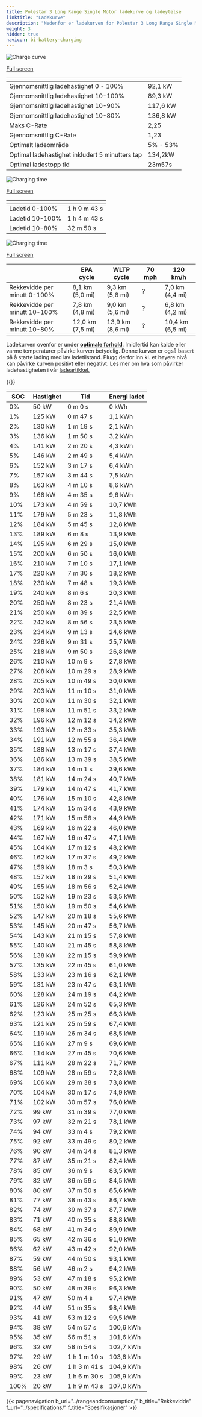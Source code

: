 ```yaml
---
title: Polestar 3 Long Range Single Motor ladekurve og ladeytelse
linktitle: "Ladekurve"
description: "Nedenfor er ladekurven for Polestar 3 Long Range Single Motor, som illustrerer ladehastigheten ved forskjellige batterinivåer. I tillegg gir grafer for rekkevidde og tid omfattende detaljer om ladeprestasjonen."
weight: 3
hidden: true
navicon: bi-battery-charging
---
```

<!-- markdownlint-disable MD033 -->
<!-- markdownlint-disable MD010 -->
<img src="/images/models/polestar/3/3_long_range_single_motor/chargingcurve.svg" alt="Charge curve" class="img-fluid">

[Full screen](/images/models/polestar/3/3_long_range_single_motor/chargingcurve.svg)


<div class="table-responsive">
<table class="table table-striped border">
	<thead>
		<tr>
			<th>
			</th>
			<th>
			</th>
		</tr>
	</thead>
	<tbody>
		<tr>
			<td>
				Gjennomsnittlig ladehastighet 0 - 100%
			</td>
			<td>
				92,1 kW
			</td>
		</tr>
		<tr>
			<td>
				Gjennomsnittlig ladehastighet 10-100%
			</td>
			<td>
				89,3 kW
			</td>
		</tr>
		<tr>
			<td>
				Gjennomsnittlig ladehastighet 10-90%
			</td>
			<td>
				117,6 kW
			</td>
		</tr>
		<tr>
			<td>
				Gjennomsnittlig ladehastighet 10-80%
			</td>
			<td>
				136,8 kW
			</td>
		</tr>
		<tr>
			<td>
				Maks C-Rate
			</td>
			<td>
				2,25
			</td>
		</tr>
		<tr>
			<td>
				Gjennomsnittlig C-Rate
			</td>
			<td>
				1,23
			</td>
		</tr>
		<tr>
			<td>
				Optimalt ladeområde
			</td>
			<td>
				5% - 53%
			</td>
		</tr>
		<tr>
			<td>
				Optimal ladehastighet inkludert 5 minutters tap
			</td>
			<td>
				134,2kW
			</td>
		</tr>
		<tr>
			<td>
				Optimal ladestopp tid
			</td>
			<td>
				23m57s
			</td>
		</tr>
	</tbody>
</table>
</div>
<img src="/images/models/polestar/3/3_long_range_single_motor/chargingtime.svg" alt="Charging time" class="img-fluid">

[Full screen](/images/models/polestar/3/3_long_range_single_motor/chargingtime.svg)
<div class="table-responsive">
<table class="table table-striped border">
	<thead>
		<tr>
			<th>
			</th>
			<th>
			</th>
		</tr>
	</thead>
	<tbody>
		<tr>
			<td>
				Ladetid 0-100%
			</td>
			<td>
				1 h 9 m 43 s
			</td>
		</tr>
		<tr>
			<td>
				Ladetid 10-100%
			</td>
			<td>
				1 h 4 m 43 s
			</td>
		</tr>
		<tr>
			<td>
				Ladetid 10-80%
			</td>
			<td>
				 32 m 50 s
			</td>
		</tr>
	</tbody>
</table>
</div>
<img src="/images/models/polestar/3/3_long_range_single_motor/chargerangespeed.svg" alt="Charging time" class="img-fluid">

[Full screen](/images/models/polestar/3/3_long_range_single_motor/chargerangespeed.svg)
<div class="table-responsive">
<table class="table table-striped border">
	<thead>
		<tr>
			<th>
			</th>
			<th>
				EPA cycle
			</th>
			<th>
				WLTP cycle
			</th>
			<th>
				70 mph
			</th>
			<th>
				120 km/h
			</th>
		</tr>
	</thead>
	<tbody>
		<tr>
			<td>
				Rekkevidde per minutt 0-100%
			</td>
			<td>
				8,1 km (5,0 mi)
			</td>
			<td>
				9,3 km (5,8 mi)
			</td>
			<td>
				?
			</td>
			<td>
				7,0 km (4,4 mi)
			</td>
		</tr>
		<tr>
			<td>
				Rekkevidde per minutt 10-100%
			</td>
			<td>
				7,8 km (4,8 mi)
			</td>
			<td>
				9,0 km (5,6 mi)
			</td>
			<td>
				?
			</td>
			<td>
				6,8 km (4,2 mi)
			</td>
		</tr>
		<tr>
			<td>
				Rekkevidde per minutt 10-80%
			</td>
			<td>
				12,0 km (7,5 mi)
			</td>
			<td>
				13,9 km (8,6 mi)
			</td>
			<td>
				?
			</td>
			<td>
				10,4 km (6,5 mi)
			</td>
		</tr>
	</tbody>
</table>
</div>


Ladekurven ovenfor er under **[optimale forhold](../../../../../technology/battery/charging/#temperatur)**. Imidlertid kan kalde eller varme temperaturer påvirke kurven betydelig. Denne kurven er også basert på å starte lading med lav ladetilstand. Plugg derfor inn kl. et høyere nivå kan påvirke kurven positivt eller negativt. Les mer om hva som påvirker ladehastigheten i vår [ladeartikkel.](../../../../../technology/battery/charging/)


{{<evkxdisplayaddarticle />}}
<div class="table-responsive">
<table class="table table-striped border">
	<thead>
		<tr>
			<th>
				SOC
			</th>
			<th>
				Hastighet
			</th>
			<th>
				Tid
			</th>
			<th>
				Energi ladet
			</th>
		</tr>
	</thead>
	<tbody>
		<tr>
			<td>
				0%
			</td>
			<td>
				50 kW
			</td>
			<td>
				 0 m 0 s
			</td>
			<td>
				0 kWh
			</td>
		</tr>
		<tr>
			<td>
				1%
			</td>
			<td>
				125 kW
			</td>
			<td>
				 0 m 47 s
			</td>
			<td>
				1,1 kWh
			</td>
		</tr>
		<tr>
			<td>
				2%
			</td>
			<td>
				130 kW
			</td>
			<td>
				 1 m 19 s
			</td>
			<td>
				2,1 kWh
			</td>
		</tr>
		<tr>
			<td>
				3%
			</td>
			<td>
				136 kW
			</td>
			<td>
				 1 m 50 s
			</td>
			<td>
				3,2 kWh
			</td>
		</tr>
		<tr>
			<td>
				4%
			</td>
			<td>
				141 kW
			</td>
			<td>
				 2 m 20 s
			</td>
			<td>
				4,3 kWh
			</td>
		</tr>
		<tr>
			<td>
				5%
			</td>
			<td>
				146 kW
			</td>
			<td>
				 2 m 49 s
			</td>
			<td>
				5,4 kWh
			</td>
		</tr>
		<tr>
			<td>
				6%
			</td>
			<td>
				152 kW
			</td>
			<td>
				 3 m 17 s
			</td>
			<td>
				6,4 kWh
			</td>
		</tr>
		<tr>
			<td>
				7%
			</td>
			<td>
				157 kW
			</td>
			<td>
				 3 m 44 s
			</td>
			<td>
				7,5 kWh
			</td>
		</tr>
		<tr>
			<td>
				8%
			</td>
			<td>
				163 kW
			</td>
			<td>
				 4 m 10 s
			</td>
			<td>
				8,6 kWh
			</td>
		</tr>
		<tr>
			<td>
				9%
			</td>
			<td>
				168 kW
			</td>
			<td>
				 4 m 35 s
			</td>
			<td>
				9,6 kWh
			</td>
		</tr>
		<tr>
			<td>
				10%
			</td>
			<td>
				173 kW
			</td>
			<td>
				 4 m 59 s
			</td>
			<td>
				10,7 kWh
			</td>
		</tr>
		<tr>
			<td>
				11%
			</td>
			<td>
				179 kW
			</td>
			<td>
				 5 m 23 s
			</td>
			<td>
				11,8 kWh
			</td>
		</tr>
		<tr>
			<td>
				12%
			</td>
			<td>
				184 kW
			</td>
			<td>
				 5 m 45 s
			</td>
			<td>
				12,8 kWh
			</td>
		</tr>
		<tr>
			<td>
				13%
			</td>
			<td>
				189 kW
			</td>
			<td>
				 6 m 8 s
			</td>
			<td>
				13,9 kWh
			</td>
		</tr>
		<tr>
			<td>
				14%
			</td>
			<td>
				195 kW
			</td>
			<td>
				 6 m 29 s
			</td>
			<td>
				15,0 kWh
			</td>
		</tr>
		<tr>
			<td>
				15%
			</td>
			<td>
				200 kW
			</td>
			<td>
				 6 m 50 s
			</td>
			<td>
				16,0 kWh
			</td>
		</tr>
		<tr>
			<td>
				16%
			</td>
			<td>
				210 kW
			</td>
			<td>
				 7 m 10 s
			</td>
			<td>
				17,1 kWh
			</td>
		</tr>
		<tr>
			<td>
				17%
			</td>
			<td>
				220 kW
			</td>
			<td>
				 7 m 30 s
			</td>
			<td>
				18,2 kWh
			</td>
		</tr>
		<tr>
			<td>
				18%
			</td>
			<td>
				230 kW
			</td>
			<td>
				 7 m 48 s
			</td>
			<td>
				19,3 kWh
			</td>
		</tr>
		<tr>
			<td>
				19%
			</td>
			<td>
				240 kW
			</td>
			<td>
				 8 m 6 s
			</td>
			<td>
				20,3 kWh
			</td>
		</tr>
		<tr>
			<td>
				20%
			</td>
			<td>
				250 kW
			</td>
			<td>
				 8 m 23 s
			</td>
			<td>
				21,4 kWh
			</td>
		</tr>
		<tr>
			<td>
				21%
			</td>
			<td>
				250 kW
			</td>
			<td>
				 8 m 39 s
			</td>
			<td>
				22,5 kWh
			</td>
		</tr>
		<tr>
			<td>
				22%
			</td>
			<td>
				242 kW
			</td>
			<td>
				 8 m 56 s
			</td>
			<td>
				23,5 kWh
			</td>
		</tr>
		<tr>
			<td>
				23%
			</td>
			<td>
				234 kW
			</td>
			<td>
				 9 m 13 s
			</td>
			<td>
				24,6 kWh
			</td>
		</tr>
		<tr>
			<td>
				24%
			</td>
			<td>
				226 kW
			</td>
			<td>
				 9 m 31 s
			</td>
			<td>
				25,7 kWh
			</td>
		</tr>
		<tr>
			<td>
				25%
			</td>
			<td>
				218 kW
			</td>
			<td>
				 9 m 50 s
			</td>
			<td>
				26,8 kWh
			</td>
		</tr>
		<tr>
			<td>
				26%
			</td>
			<td>
				210 kW
			</td>
			<td>
				 10 m 9 s
			</td>
			<td>
				27,8 kWh
			</td>
		</tr>
		<tr>
			<td>
				27%
			</td>
			<td>
				208 kW
			</td>
			<td>
				 10 m 29 s
			</td>
			<td>
				28,9 kWh
			</td>
		</tr>
		<tr>
			<td>
				28%
			</td>
			<td>
				205 kW
			</td>
			<td>
				 10 m 49 s
			</td>
			<td>
				30,0 kWh
			</td>
		</tr>
		<tr>
			<td>
				29%
			</td>
			<td>
				203 kW
			</td>
			<td>
				 11 m 10 s
			</td>
			<td>
				31,0 kWh
			</td>
		</tr>
		<tr>
			<td>
				30%
			</td>
			<td>
				200 kW
			</td>
			<td>
				 11 m 30 s
			</td>
			<td>
				32,1 kWh
			</td>
		</tr>
		<tr>
			<td>
				31%
			</td>
			<td>
				198 kW
			</td>
			<td>
				 11 m 51 s
			</td>
			<td>
				33,2 kWh
			</td>
		</tr>
		<tr>
			<td>
				32%
			</td>
			<td>
				196 kW
			</td>
			<td>
				 12 m 12 s
			</td>
			<td>
				34,2 kWh
			</td>
		</tr>
		<tr>
			<td>
				33%
			</td>
			<td>
				193 kW
			</td>
			<td>
				 12 m 33 s
			</td>
			<td>
				35,3 kWh
			</td>
		</tr>
		<tr>
			<td>
				34%
			</td>
			<td>
				191 kW
			</td>
			<td>
				 12 m 55 s
			</td>
			<td>
				36,4 kWh
			</td>
		</tr>
		<tr>
			<td>
				35%
			</td>
			<td>
				188 kW
			</td>
			<td>
				 13 m 17 s
			</td>
			<td>
				37,4 kWh
			</td>
		</tr>
		<tr>
			<td>
				36%
			</td>
			<td>
				186 kW
			</td>
			<td>
				 13 m 39 s
			</td>
			<td>
				38,5 kWh
			</td>
		</tr>
		<tr>
			<td>
				37%
			</td>
			<td>
				184 kW
			</td>
			<td>
				 14 m 1 s
			</td>
			<td>
				39,6 kWh
			</td>
		</tr>
		<tr>
			<td>
				38%
			</td>
			<td>
				181 kW
			</td>
			<td>
				 14 m 24 s
			</td>
			<td>
				40,7 kWh
			</td>
		</tr>
		<tr>
			<td>
				39%
			</td>
			<td>
				179 kW
			</td>
			<td>
				 14 m 47 s
			</td>
			<td>
				41,7 kWh
			</td>
		</tr>
		<tr>
			<td>
				40%
			</td>
			<td>
				176 kW
			</td>
			<td>
				 15 m 10 s
			</td>
			<td>
				42,8 kWh
			</td>
		</tr>
		<tr>
			<td>
				41%
			</td>
			<td>
				174 kW
			</td>
			<td>
				 15 m 34 s
			</td>
			<td>
				43,9 kWh
			</td>
		</tr>
		<tr>
			<td>
				42%
			</td>
			<td>
				171 kW
			</td>
			<td>
				 15 m 58 s
			</td>
			<td>
				44,9 kWh
			</td>
		</tr>
		<tr>
			<td>
				43%
			</td>
			<td>
				169 kW
			</td>
			<td>
				 16 m 22 s
			</td>
			<td>
				46,0 kWh
			</td>
		</tr>
		<tr>
			<td>
				44%
			</td>
			<td>
				167 kW
			</td>
			<td>
				 16 m 47 s
			</td>
			<td>
				47,1 kWh
			</td>
		</tr>
		<tr>
			<td>
				45%
			</td>
			<td>
				164 kW
			</td>
			<td>
				 17 m 12 s
			</td>
			<td>
				48,2 kWh
			</td>
		</tr>
		<tr>
			<td>
				46%
			</td>
			<td>
				162 kW
			</td>
			<td>
				 17 m 37 s
			</td>
			<td>
				49,2 kWh
			</td>
		</tr>
		<tr>
			<td>
				47%
			</td>
			<td>
				159 kW
			</td>
			<td>
				 18 m 3 s
			</td>
			<td>
				50,3 kWh
			</td>
		</tr>
		<tr>
			<td>
				48%
			</td>
			<td>
				157 kW
			</td>
			<td>
				 18 m 29 s
			</td>
			<td>
				51,4 kWh
			</td>
		</tr>
		<tr>
			<td>
				49%
			</td>
			<td>
				155 kW
			</td>
			<td>
				 18 m 56 s
			</td>
			<td>
				52,4 kWh
			</td>
		</tr>
		<tr>
			<td>
				50%
			</td>
			<td>
				152 kW
			</td>
			<td>
				 19 m 23 s
			</td>
			<td>
				53,5 kWh
			</td>
		</tr>
		<tr>
			<td>
				51%
			</td>
			<td>
				150 kW
			</td>
			<td>
				 19 m 50 s
			</td>
			<td>
				54,6 kWh
			</td>
		</tr>
		<tr>
			<td>
				52%
			</td>
			<td>
				147 kW
			</td>
			<td>
				 20 m 18 s
			</td>
			<td>
				55,6 kWh
			</td>
		</tr>
		<tr>
			<td>
				53%
			</td>
			<td>
				145 kW
			</td>
			<td>
				 20 m 47 s
			</td>
			<td>
				56,7 kWh
			</td>
		</tr>
		<tr>
			<td>
				54%
			</td>
			<td>
				143 kW
			</td>
			<td>
				 21 m 15 s
			</td>
			<td>
				57,8 kWh
			</td>
		</tr>
		<tr>
			<td>
				55%
			</td>
			<td>
				140 kW
			</td>
			<td>
				 21 m 45 s
			</td>
			<td>
				58,8 kWh
			</td>
		</tr>
		<tr>
			<td>
				56%
			</td>
			<td>
				138 kW
			</td>
			<td>
				 22 m 15 s
			</td>
			<td>
				59,9 kWh
			</td>
		</tr>
		<tr>
			<td>
				57%
			</td>
			<td>
				135 kW
			</td>
			<td>
				 22 m 45 s
			</td>
			<td>
				61,0 kWh
			</td>
		</tr>
		<tr>
			<td>
				58%
			</td>
			<td>
				133 kW
			</td>
			<td>
				 23 m 16 s
			</td>
			<td>
				62,1 kWh
			</td>
		</tr>
		<tr>
			<td>
				59%
			</td>
			<td>
				131 kW
			</td>
			<td>
				 23 m 47 s
			</td>
			<td>
				63,1 kWh
			</td>
		</tr>
		<tr>
			<td>
				60%
			</td>
			<td>
				128 kW
			</td>
			<td>
				 24 m 19 s
			</td>
			<td>
				64,2 kWh
			</td>
		</tr>
		<tr>
			<td>
				61%
			</td>
			<td>
				126 kW
			</td>
			<td>
				 24 m 52 s
			</td>
			<td>
				65,3 kWh
			</td>
		</tr>
		<tr>
			<td>
				62%
			</td>
			<td>
				123 kW
			</td>
			<td>
				 25 m 25 s
			</td>
			<td>
				66,3 kWh
			</td>
		</tr>
		<tr>
			<td>
				63%
			</td>
			<td>
				121 kW
			</td>
			<td>
				 25 m 59 s
			</td>
			<td>
				67,4 kWh
			</td>
		</tr>
		<tr>
			<td>
				64%
			</td>
			<td>
				119 kW
			</td>
			<td>
				 26 m 34 s
			</td>
			<td>
				68,5 kWh
			</td>
		</tr>
		<tr>
			<td>
				65%
			</td>
			<td>
				116 kW
			</td>
			<td>
				 27 m 9 s
			</td>
			<td>
				69,6 kWh
			</td>
		</tr>
		<tr>
			<td>
				66%
			</td>
			<td>
				114 kW
			</td>
			<td>
				 27 m 45 s
			</td>
			<td>
				70,6 kWh
			</td>
		</tr>
		<tr>
			<td>
				67%
			</td>
			<td>
				111 kW
			</td>
			<td>
				 28 m 22 s
			</td>
			<td>
				71,7 kWh
			</td>
		</tr>
		<tr>
			<td>
				68%
			</td>
			<td>
				109 kW
			</td>
			<td>
				 28 m 59 s
			</td>
			<td>
				72,8 kWh
			</td>
		</tr>
		<tr>
			<td>
				69%
			</td>
			<td>
				106 kW
			</td>
			<td>
				 29 m 38 s
			</td>
			<td>
				73,8 kWh
			</td>
		</tr>
		<tr>
			<td>
				70%
			</td>
			<td>
				104 kW
			</td>
			<td>
				 30 m 17 s
			</td>
			<td>
				74,9 kWh
			</td>
		</tr>
		<tr>
			<td>
				71%
			</td>
			<td>
				102 kW
			</td>
			<td>
				 30 m 57 s
			</td>
			<td>
				76,0 kWh
			</td>
		</tr>
		<tr>
			<td>
				72%
			</td>
			<td>
				99 kW
			</td>
			<td>
				 31 m 39 s
			</td>
			<td>
				77,0 kWh
			</td>
		</tr>
		<tr>
			<td>
				73%
			</td>
			<td>
				97 kW
			</td>
			<td>
				 32 m 21 s
			</td>
			<td>
				78,1 kWh
			</td>
		</tr>
		<tr>
			<td>
				74%
			</td>
			<td>
				94 kW
			</td>
			<td>
				 33 m 4 s
			</td>
			<td>
				79,2 kWh
			</td>
		</tr>
		<tr>
			<td>
				75%
			</td>
			<td>
				92 kW
			</td>
			<td>
				 33 m 49 s
			</td>
			<td>
				80,2 kWh
			</td>
		</tr>
		<tr>
			<td>
				76%
			</td>
			<td>
				90 kW
			</td>
			<td>
				 34 m 34 s
			</td>
			<td>
				81,3 kWh
			</td>
		</tr>
		<tr>
			<td>
				77%
			</td>
			<td>
				87 kW
			</td>
			<td>
				 35 m 21 s
			</td>
			<td>
				82,4 kWh
			</td>
		</tr>
		<tr>
			<td>
				78%
			</td>
			<td>
				85 kW
			</td>
			<td>
				 36 m 9 s
			</td>
			<td>
				83,5 kWh
			</td>
		</tr>
		<tr>
			<td>
				79%
			</td>
			<td>
				82 kW
			</td>
			<td>
				 36 m 59 s
			</td>
			<td>
				84,5 kWh
			</td>
		</tr>
		<tr>
			<td>
				80%
			</td>
			<td>
				80 kW
			</td>
			<td>
				 37 m 50 s
			</td>
			<td>
				85,6 kWh
			</td>
		</tr>
		<tr>
			<td>
				81%
			</td>
			<td>
				77 kW
			</td>
			<td>
				 38 m 43 s
			</td>
			<td>
				86,7 kWh
			</td>
		</tr>
		<tr>
			<td>
				82%
			</td>
			<td>
				74 kW
			</td>
			<td>
				 39 m 37 s
			</td>
			<td>
				87,7 kWh
			</td>
		</tr>
		<tr>
			<td>
				83%
			</td>
			<td>
				71 kW
			</td>
			<td>
				 40 m 35 s
			</td>
			<td>
				88,8 kWh
			</td>
		</tr>
		<tr>
			<td>
				84%
			</td>
			<td>
				68 kW
			</td>
			<td>
				 41 m 34 s
			</td>
			<td>
				89,9 kWh
			</td>
		</tr>
		<tr>
			<td>
				85%
			</td>
			<td>
				65 kW
			</td>
			<td>
				 42 m 36 s
			</td>
			<td>
				91,0 kWh
			</td>
		</tr>
		<tr>
			<td>
				86%
			</td>
			<td>
				62 kW
			</td>
			<td>
				 43 m 42 s
			</td>
			<td>
				92,0 kWh
			</td>
		</tr>
		<tr>
			<td>
				87%
			</td>
			<td>
				59 kW
			</td>
			<td>
				 44 m 50 s
			</td>
			<td>
				93,1 kWh
			</td>
		</tr>
		<tr>
			<td>
				88%
			</td>
			<td>
				56 kW
			</td>
			<td>
				 46 m 2 s
			</td>
			<td>
				94,2 kWh
			</td>
		</tr>
		<tr>
			<td>
				89%
			</td>
			<td>
				53 kW
			</td>
			<td>
				 47 m 18 s
			</td>
			<td>
				95,2 kWh
			</td>
		</tr>
		<tr>
			<td>
				90%
			</td>
			<td>
				50 kW
			</td>
			<td>
				 48 m 39 s
			</td>
			<td>
				96,3 kWh
			</td>
		</tr>
		<tr>
			<td>
				91%
			</td>
			<td>
				47 kW
			</td>
			<td>
				 50 m 4 s
			</td>
			<td>
				97,4 kWh
			</td>
		</tr>
		<tr>
			<td>
				92%
			</td>
			<td>
				44 kW
			</td>
			<td>
				 51 m 35 s
			</td>
			<td>
				98,4 kWh
			</td>
		</tr>
		<tr>
			<td>
				93%
			</td>
			<td>
				41 kW
			</td>
			<td>
				 53 m 12 s
			</td>
			<td>
				99,5 kWh
			</td>
		</tr>
		<tr>
			<td>
				94%
			</td>
			<td>
				38 kW
			</td>
			<td>
				 54 m 57 s
			</td>
			<td>
				100,6 kWh
			</td>
		</tr>
		<tr>
			<td>
				95%
			</td>
			<td>
				35 kW
			</td>
			<td>
				 56 m 51 s
			</td>
			<td>
				101,6 kWh
			</td>
		</tr>
		<tr>
			<td>
				96%
			</td>
			<td>
				32 kW
			</td>
			<td>
				 58 m 54 s
			</td>
			<td>
				102,7 kWh
			</td>
		</tr>
		<tr>
			<td>
				97%
			</td>
			<td>
				29 kW
			</td>
			<td>
				1 h 1 m 10 s
			</td>
			<td>
				103,8 kWh
			</td>
		</tr>
		<tr>
			<td>
				98%
			</td>
			<td>
				26 kW
			</td>
			<td>
				1 h 3 m 41 s
			</td>
			<td>
				104,9 kWh
			</td>
		</tr>
		<tr>
			<td>
				99%
			</td>
			<td>
				23 kW
			</td>
			<td>
				1 h 6 m 30 s
			</td>
			<td>
				105,9 kWh
			</td>
		</tr>
		<tr>
			<td>
				100%
			</td>
			<td>
				20 kW
			</td>
			<td>
				1 h 9 m 43 s
			</td>
			<td>
				107,0 kWh
			</td>
		</tr>
	</tbody>
</table>
</div>


{{< pagenavigation b_url="../rangeandconsumption/" b_title="Rekkevidde" f_url="../specifications/" f_title="Spesifikasjoner" >}}
